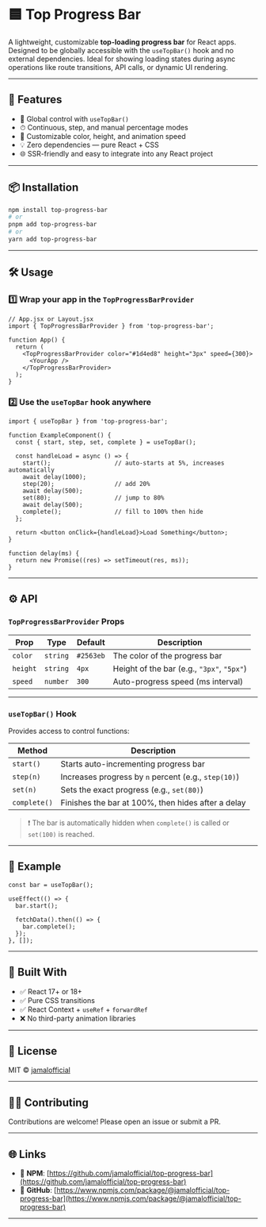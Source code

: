 
# 🟦 Top Progress Bar

A lightweight, customizable **top-loading progress bar** for React apps. Designed to be globally accessible with the `useTopBar()` hook and no external dependencies. Ideal for showing loading states during async operations like route transitions, API calls, or dynamic UI rendering.

---

## 🚀 Features

- 🔁 Global control with `useTopBar()`
- ⏱ Continuous, step, and manual percentage modes
- 🎨 Customizable color, height, and animation speed
- 💡 Zero dependencies — pure React + CSS
- 🌐 SSR-friendly and easy to integrate into any React project

---

## 📦 Installation

```bash
npm install top-progress-bar
# or
pnpm add top-progress-bar
# or
yarn add top-progress-bar
````

---

## 🛠️ Usage

### 1️⃣ Wrap your app in the `TopProgressBarProvider`

```tsx
// App.jsx or Layout.jsx
import { TopProgressBarProvider } from 'top-progress-bar';

function App() {
  return (
    <TopProgressBarProvider color="#1d4ed8" height="3px" speed={300}>
      <YourApp />
    </TopProgressBarProvider>
  );
}
```

### 2️⃣ Use the `useTopBar` hook anywhere

```tsx
import { useTopBar } from 'top-progress-bar';

function ExampleComponent() {
  const { start, step, set, complete } = useTopBar();

  const handleLoad = async () => {
    start();                  // auto-starts at 5%, increases automatically
    await delay(1000);
    step(20);                 // add 20%
    await delay(500);
    set(80);                  // jump to 80%
    await delay(500);
    complete();               // fill to 100% then hide
  };

  return <button onClick={handleLoad}>Load Something</button>;
}

function delay(ms) {
  return new Promise((res) => setTimeout(res, ms));
}
```

---

## ⚙️ API

### `TopProgressBarProvider` Props

| Prop     | Type     | Default   | Description                                |
| -------- | -------- | --------- | ------------------------------------------ |
| `color`  | `string` | `#2563eb` | The color of the progress bar              |
| `height` | `string` | `4px`     | Height of the bar (e.g., `"3px"`, `"5px"`) |
| `speed`  | `number` | `300`     | Auto-progress speed (ms interval)          |

---

### `useTopBar()` Hook

Provides access to control functions:

| Method       | Description                                          |
| ------------ | ---------------------------------------------------- |
| `start()`    | Starts auto-incrementing progress bar                |
| `step(n)`    | Increases progress by `n` percent (e.g., `step(10)`) |
| `set(n)`     | Sets the exact progress (e.g., `set(80)`)            |
| `complete()` | Finishes the bar at 100%, then hides after a delay   |

> ❗ The bar is automatically hidden when `complete()` is called or `set(100)` is reached.

---

## 🧪 Example

```tsx
const bar = useTopBar();

useEffect(() => {
  bar.start();

  fetchData().then(() => {
    bar.complete();
  });
}, []);
```

---

## 🧱 Built With

* ✅ React 17+ or 18+
* ✅ Pure CSS transitions
* ✅ React Context + `useRef` + `forwardRef`
* ❌ No third-party animation libraries

---

## 📝 License

MIT © [jamalofficial](https://github.com/jamalofficial)

---

## 🧑‍💻 Contributing

Contributions are welcome! Please open an issue or submit a PR.

---

## 🌐 Links

* 🔗 **NPM**: [https://github.com/jamalofficial/top-progress-bar](https://github.com/jamalofficial/top-progress-bar)
* 🐙 **GitHub**: [https://www.npmjs.com/package/@jamalofficial/top-progress-bar](https://www.npmjs.com/package/@jamalofficial/top-progress-bar)

---

